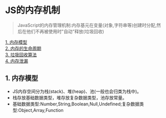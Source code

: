 # JS的内存机制
>JavaScript的内存管理机制:内存基元在变量(对象,字符串等)创建时分配,然后在他们不再被使用时"自动"释放(垃圾回收)

[1. 内存模型](#内存模型)  
[2. 内存的生命周期](#内存的生命周期)  
[3. 垃圾回收算法](#垃圾回收算法)  
[4. 内存泄漏](#内存泄漏)  

## <a id="内存模型">1. 内存模型</a>
* JS内存空间分为栈(stack)、堆(heap)、池(一般也会归类为栈中)。   
* 栈存放基础数据类型，堆存放复杂数据类型，池存放常量。  
* 基础数据类型:Number,String,Boolean,Null,Undefined;复杂数据类型:Object,Array,Function
